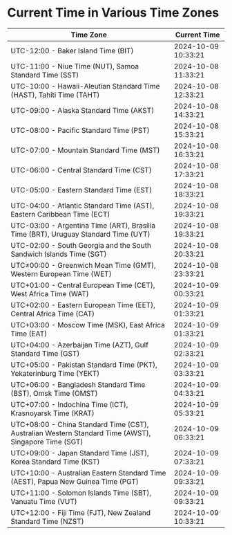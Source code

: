 # Current Time in Various Time Zones

| Time Zone | Current Time |
|-----------|--------------|
| UTC-12:00 - Baker Island Time (BIT) | 2024-10-09 10:33:21 |
| UTC-11:00 - Niue Time (NUT), Samoa Standard Time (SST) | 2024-10-08 11:33:21 |
| UTC-10:00 - Hawaii-Aleutian Standard Time (HAST), Tahiti Time (TAHT) | 2024-10-08 12:33:21 |
| UTC-09:00 - Alaska Standard Time (AKST) | 2024-10-08 14:33:21 |
| UTC-08:00 - Pacific Standard Time (PST) | 2024-10-08 15:33:21 |
| UTC-07:00 - Mountain Standard Time (MST) | 2024-10-08 16:33:21 |
| UTC-06:00 - Central Standard Time (CST) | 2024-10-08 17:33:21 |
| UTC-05:00 - Eastern Standard Time (EST) | 2024-10-08 18:33:21 |
| UTC-04:00 - Atlantic Standard Time (AST), Eastern Caribbean Time (ECT) | 2024-10-08 19:33:21 |
| UTC-03:00 - Argentina Time (ART), Brasília Time (BRT), Uruguay Standard Time (UYT) | 2024-10-08 19:33:21 |
| UTC-02:00 - South Georgia and the South Sandwich Islands Time (SGT) | 2024-10-08 20:33:21 |
| UTC±00:00 - Greenwich Mean Time (GMT), Western European Time (WET) | 2024-10-08 23:33:21 |
| UTC+01:00 - Central European Time (CET), West Africa Time (WAT) | 2024-10-09 00:33:21 |
| UTC+02:00 - Eastern European Time (EET), Central Africa Time (CAT) | 2024-10-09 01:33:21 |
| UTC+03:00 - Moscow Time (MSK), East Africa Time (EAT) | 2024-10-09 01:33:21 |
| UTC+04:00 - Azerbaijan Time (AZT), Gulf Standard Time (GST) | 2024-10-09 02:33:21 |
| UTC+05:00 - Pakistan Standard Time (PKT), Yekaterinburg Time (YEKT) | 2024-10-09 03:33:21 |
| UTC+06:00 - Bangladesh Standard Time (BST), Omsk Time (OMST) | 2024-10-09 04:33:21 |
| UTC+07:00 - Indochina Time (ICT), Krasnoyarsk Time (KRAT) | 2024-10-09 05:33:21 |
| UTC+08:00 - China Standard Time (CST), Australian Western Standard Time (AWST), Singapore Time (SGT) | 2024-10-09 06:33:21 |
| UTC+09:00 - Japan Standard Time (JST), Korea Standard Time (KST) | 2024-10-09 07:33:21 |
| UTC+10:00 - Australian Eastern Standard Time (AEST), Papua New Guinea Time (PGT) | 2024-10-09 09:33:21 |
| UTC+11:00 - Solomon Islands Time (SBT), Vanuatu Time (VUT) | 2024-10-09 09:33:21 |
| UTC+12:00 - Fiji Time (FJT), New Zealand Standard Time (NZST) | 2024-10-09 10:33:21 |
